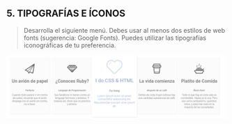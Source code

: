## 5. TIPOGRAFÍAS E ÍCONOS

>Desarrolla el siguiente menú. Debes usar al menos dos estilos de web fonts (sugerencia: Google Fonts). Puedes utilizar las tipografías iconográficas de tu preferencia.

![Tipografías e íconos](/assets/image/original.png)

